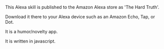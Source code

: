 This Alexa skill is published to the Amazon Alexa store as 'The Hard Truth'.

Download it there to your Alexa device such as an Amazon Echo, Tap, or Dot.

It is a humor/novelty app.

It is written in javascript.
